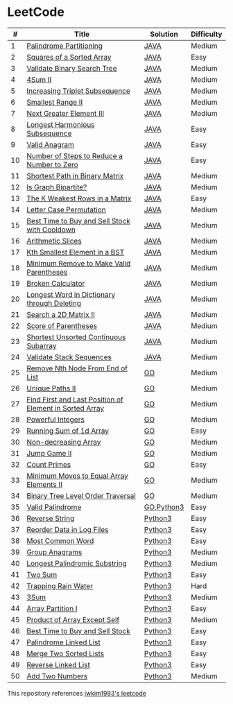 LeetCode
========

| # | Title | Solution | Difficulty |
|---| ----- | -------- | ---------- |
|1|[Palindrome Partitioning](https://leetcode.com/problems/palindrome-partitioning/) | [JAVA](./algorithms/java/131_Palindrome_Partitioning.java) |Medium|
|2|[Squares of a Sorted Array](https://leetcode.com/problems/squares-of-a-sorted-array/) | [JAVA](./algorithms/java/977_Squares_of_a_Sorted_Array.java) |Easy|
|3|[Validate Binary Search Tree](https://leetcode.com/problems/validate-binary-search-tree/) | [JAVA](./algorithms/java/98_Validate_Binary_Search_Tree.java) |Medium|
|4|[4Sum II](https://leetcode.com/problems/4sum-ii/) | [JAVA](./algorithms/java/454_4Sum_II.java) |Medium|
|5|[Increasing Triplet Subsequence](https://leetcode.com/problems/increasing-triplet-subsequence/) | [JAVA](./algorithms/java/334_Increasing_Triplet_Subsequence.java) |Medium|
|6|[Smallest Range II](https://leetcode.com/problems/smallest-range-ii/) | [JAVA](./algorithms/java/910_Smallest_Range_II.java) |Medium|
|7|[Next Greater Element III](https://leetcode.com/problems/next-greater-element-iii/) | [JAVA](./algorithms/java/556_Next_Greater_Element_III.java) |Medium|
|8|[Longest Harmonious Subsequence](https://leetcode.com/problems/longest-harmonious-subsequence/) | [JAVA](./algorithms/java/594_Longest_Harmonious_Subsequence.java) |Easy|
|9|[Valid Anagram](https://leetcode.com/problems/valid-anagram/) | [JAVA](./algorithms/java/242_Valid_Anagram.java) |Easy|
|10|[Number of Steps to Reduce a Number to Zero](https://leetcode.com/problems/number-of-steps-to-reduce-a-number-to-zero/) | [JAVA](./algorithms/java/1342_Number_of_Steps_to_Reduce_a_Number_to_Zero.java) |Easy|
|11|[Shortest Path in Binary Matrix](https://leetcode.com/problems/shortest-path-in-binary-matrix/) | [JAVA](./algorithms/java/1091_Shortest_Path_in_Binary_Matrix.java) |Medium|
|12|[Is Graph Bipartite?](https://leetcode.com/problems/is-graph-bipartite/) | [JAVA](./algorithms/java/785_Is_Graph_Bipartite.java) |Medium|
|13|[The K Weakest Rows in a Matrix](https://leetcode.com/problems/the-k-weakest-rows-in-a-matrix/) | [JAVA](./algorithms/java/1337_The_K_Weakest_Rows_in_a_Matrix.java) |Easy|
|14|[Letter Case Permutation](https://leetcode.com/problems/letter-case-permutation/) | [JAVA](./algorithms/java/784_Letter_Case_Permutation.java) |Medium|
|15|[Best Time to Buy and Sell Stock with Cooldown](https://leetcode.com/problems/best-time-to-buy-and-sell-stock-with-cooldown/) | [JAVA](./algorithms/java/309_Best_Time_to_Buy_and_Sell_Stock_with_Cooldown.java) |Medium|
|16|[Arithmetic Slices](https://leetcode.com/problems/arithmetic-slices/) | [JAVA](./algorithms/java/413_Arithmetic_Slices.java) |Medium|
|17|[Kth Smallest Element in a BST](https://leetcode.com/problems/kth-smallest-element-in-a-bst/) | [JAVA](./algorithms/java/230_Kth_Smallest_Element_in_a_BST.java) |Medium|
|18|[Minimum Remove to Make Valid Parentheses](https://leetcode.com/problems/minimum-remove-to-make-valid-parentheses/) | [JAVA](./algorithms/java/1249_Minimum_Remove_to_Make_Valid_Parentheses.java) |Medium|
|19|[Broken Calculator](https://leetcode.com/problems/broken-calculator/) | [JAVA](./algorithms/java/991_Broken_Calculator.java) |Medium|
|20|[Longest Word in Dictionary through Deleting](https://leetcode.com/problems/longest-word-in-dictionary-through-deleting/) | [JAVA](./algorithms/java/524_Longest_Word_in_Dictionary_through_Deleting.java) |Medium|
|21|[Search a 2D Matrix II](https://leetcode.com/problems/search-a-2d-matrix-ii/) | [JAVA](./algorithms/java/240_Search_a_2D_Matrix_II.java) |Medium|
|22|[Score of Parentheses](https://leetcode.com/problems/score-of-parentheses) | [JAVA](./algorithms/java/856_Score_of_Parentheses.java) |Medium|
|23|[Shortest Unsorted Continuous Subarray](https://leetcode.com/problems/shortest-unsorted-continuous-subarray/) | [JAVA](./algorithms/java/581_Shortest_Unsorted_Continuous_Subarray.java) |Medium|
|24|[Validate Stack Sequences](https://leetcode.com/problems/validate-stack-sequences/) | [JAVA](./algorithms/java/946_Validate_Stack_Sequences.java) |Medium|
|25|[Remove Nth Node From End of List](https://leetcode.com/problems/remove-nth-node-from-end-of-list/) | [GO](./algorithms/go/19_Remove_Nth_Node_From_End_of_List.go) |Medium|
|26|[Unique Paths II](https://leetcode.com/problems/unique-paths-ii/) | [GO](./algorithms/go/63_Unique_Paths_II.go) |Medium|
|27|[Find First and Last Position of Element in Sorted Array](https://leetcode.com/problems/find-first-and-last-position-of-element-in-sorted-array/) | [GO](./algorithms/go/34_Find_First_and_Last_Position_of_Element_in_Sorted_Array.go) |Medium|
|28|[Powerful Integers](https://leetcode.com/problems/powerful-integers/) | [GO](./algorithms/go/970_Powerful_Integers.go) |Medium|
|29|[Running Sum of 1d Array](https://leetcode.com/problems/running-sum-of-1d-array/) | [GO](./algorithms/go/1480_Running_Sum_of_1d_Array.go) |Easy|
|30|[Non-decreasing Array](https://leetcode.com/problems/non-decreasing-array/) | [GO](./algorithms/go/665_Non-decreasing_Array.go) |Medium|
|31|[Jump Game II](https://leetcode.com/problems/jump-game-ii/) | [GO](./algorithms/go/45_Jump_Game_II.go) |Medium|
|32|[Count Primes](https://leetcode.com/problems/count-primes/) | [GO](./algorithms/go/204_Count_Primes.go) |Easy|
|33|[Minimum Moves to Equal Array Elements II](https://leetcode.com/problems/minimum-moves-to-equal-array-elements-ii/) | [GO](./algorithms/go/462_Minimum_Moves_to_Equal_Array_Elements_II.go) |Medium|
|34|[Binary Tree Level Order Traversal](https://leetcode.com/problems/binary-tree-level-order-traversal/) | [GO](./algorithms/go/102_Binary_Tree_Level_Order_Traversal.go) |Medium|
|35|[Valid Palindrome](https://leetcode.com/problems/valid-palindrome/) | [GO](./algorithms/go/125_Valid_Palindrome.go),[Python3](./algorithms/python/125_Valid_Palindrome.py) |Easy|
|36|[Reverse String](https://leetcode.com/problems/reverse-string/) | [Python3](./algorithms/python/344_Reverse_String.py) |Easy|
|37|[Reorder Data in Log Files](https://leetcode.com/problems/reorder-data-in-log-files/) | [Python3](./algorithms/python/937_Reorder_Data_in_Log_Files.py) |Easy|
|38|[Most Common Word](https://leetcode.com/problems/most-common-word/) | [Python3](./algorithms/python/819_Most_Common_Word.py) |Easy|
|39|[Group Anagrams](https://leetcode.com/problems/group-anagrams/) | [Python3](./algorithms/python/49_Group_Anagrams.py) |Medium|
|40|[Longest Palindromic Substring](https://leetcode.com/problems/longest-palindromic-substring/) | [Python3](./algorithms/python/5_Longest_Palindromic_Substring.py) |Medium|
|41|[Two Sum](https://leetcode.com/problems/two-sum/) | [Python3](./algorithms/python/1_Two_Sum.py) |Easy|
|42|[Trapping Rain Water](https://leetcode.com/problems/trapping-rain-water/) | [Python3](./algorithms/python/42_Trapping_Rain_Water.py) |Hard|
|43|[3Sum](https://leetcode.com/problems/3sum/) | [Python3](./algorithms/python/15_3Sum.py) |Medium|
|44|[Array Partition I](https://leetcode.com/problems/array-partition-i/) | [Python3](./algorithms/python/561_Array_Partition_I.py) |Easy|
|45|[Product of Array Except Self](https://leetcode.com/problems/product-of-array-except-self/) | [Python3](./algorithms/python/238_Product_of_Array_Except_Self.py) |Medium|
|46|[Best Time to Buy and Sell Stock](https://leetcode.com/problems/best-time-to-buy-and-sell-stock/) | [Python3](./algorithms/python/121_Best_Time_to_Buy_and_Sell_Stock.py) |Easy|
|47|[Palindrome Linked List](https://leetcode.com/problems/palindrome-linked-list/) | [Python3](./algorithms/python/234_Palindrome_Linked_List.py) |Easy|
|48|[Merge Two Sorted Lists](https://leetcode.com/problems/merge-two-sorted-lists/) | [Python3](./algorithms/python/21_Merge_Two_Sorted_Lists.py) |Easy|
|49|[Reverse Linked List](https://leetcode.com/problems/reverse-linked-list/) | [Python3](./algorithms/python/206_Reverse_Linked_List.py) |Easy|
|50|[Add Two Numbers](https://leetcode.com/problems/add-two-numbers/) | [Python3](./algorithms/python/2_Add_Two_Numbers.py) |Medium|

This repository references [jwkim1993's leetcode](https://github.com/jwkim1993/leetcode)